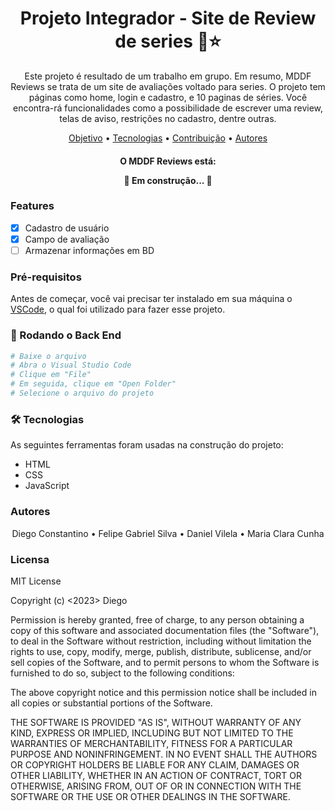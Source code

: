 <h1 align="center">Projeto Integrador - Site de Review de series 🎥⭐</h1>
<p align="center">Este projeto é resultado de um trabalho em grupo. Em resumo, MDDF Reviews se trata de um site de avaliações voltado para series. O projeto tem páginas como home, login e cadastro, e 10 paginas de séries. Você encontra-rá funcionalidades como a possibilidade de escrever uma review, telas de aviso, restrições no cadastro, dentre outras.</p>

<p align="center">
 <a href="#objetivo">Objetivo</a> •
 <a href="#tecnologias">Tecnologias</a> • 
 <a href="#contribuicao">Contribuição</a> • 
 <a href="#Autores">Autores</a>
</p>

<h4 align="center"> 
	<p> O MDDF Reviews está: </p>🚧  Em construção...  🚧
</h4>

### Features

- [x] Cadastro de usuário
- [x] Campo de avaliação
- [ ] Armazenar informações em BD

### Pré-requisitos

Antes de começar, você vai precisar ter instalado em sua máquina o
[VSCode](https://code.visualstudio.com/), o qual foi utilizado para fazer esse projeto.

### 🎲 Rodando o Back End

```bash
# Baixe o arquivo
# Abra o Visual Studio Code
# Clique em "File"
# Em seguida, clique em "Open Folder"
# Selecione o arquivo do projeto
```

### 🛠 Tecnologias

As seguintes ferramentas foram usadas na construção do projeto:

- HTML
- CSS
- JavaScript

### Autores

<p align="center">
 <a>Diego Constantino</a> •
 <a>Felipe Gabriel Silva</a> • 
 <a>Daniel Vilela</a> • 
 <a>Maria Clara Cunha</a>
</p>

### Licensa

MIT License

Copyright (c) <2023> Diego

Permission is hereby granted, free of charge, to any person obtaining a copy
of this software and associated documentation files (the "Software"), to deal
in the Software without restriction, including without limitation the rights
to use, copy, modify, merge, publish, distribute, sublicense, and/or sell
copies of the Software, and to permit persons to whom the Software is
furnished to do so, subject to the following conditions:

The above copyright notice and this permission notice shall be included in all
copies or substantial portions of the Software.

THE SOFTWARE IS PROVIDED "AS IS", WITHOUT WARRANTY OF ANY KIND, EXPRESS OR
IMPLIED, INCLUDING BUT NOT LIMITED TO THE WARRANTIES OF MERCHANTABILITY,
FITNESS FOR A PARTICULAR PURPOSE AND NONINFRINGEMENT. IN NO EVENT SHALL THE
AUTHORS OR COPYRIGHT HOLDERS BE LIABLE FOR ANY CLAIM, DAMAGES OR OTHER
LIABILITY, WHETHER IN AN ACTION OF CONTRACT, TORT OR OTHERWISE, ARISING FROM,
OUT OF OR IN CONNECTION WITH THE SOFTWARE OR THE USE OR OTHER DEALINGS IN THE
SOFTWARE.

